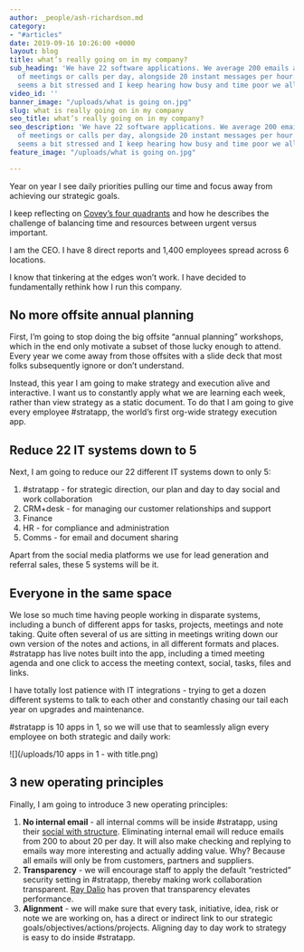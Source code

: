 ```yaml
---
author: _people/ash-richardson.md
category:
- "#articles"
date: 2019-09-16 10:26:00 +0000
layout: blog
title: what’s really going on in my company?
sub_heading: 'We have 22 software applications. We average 200 emails and 5 hours
  of meetings or calls per day, alongside 20 instant messages per hour.  Everyone
  seems a bit stressed and I keep hearing how busy and time poor we all are. '
video_id: ''
banner_image: "/uploads/what is going on.jpg"
slug: what is really going on in my company
seo_title: what’s really going on in my company?
seo_description: 'We have 22 software applications. We average 200 emails and 5 hours
  of meetings or calls per day, alongside 20 instant messages per hour.  Everyone
  seems a bit stressed and I keep hearing how busy and time poor we all are. '
feature_image: "/uploads/what is going on.jpg"

---
```

Year on year I see daily priorities pulling our time and focus away from achieving our strategic goals.

I keep reflecting on [Covey’s four quadrants](https://en.wikipedia.org/wiki/The_7_Habits_of_Highly_Effective_People "The 7 Habits of Highly Effective People") and how he describes the challenge of balancing time and resources between urgent versus important.

I am the CEO. I have 8 direct reports and 1,400 employees spread across 6 locations.

I know that tinkering at the edges won’t work. I have decided to fundamentally rethink how I run this company.

## No more offsite annual planning

First, I’m going to stop doing the big offsite “annual planning” workshops, which in the end only motivate a subset of those lucky enough to attend. Every year we come away from those offsites with a slide deck that most folks subsequently ignore or don’t understand.

Instead, this year I am going to make strategy and execution alive and interactive. I want us to constantly apply what we are learning each week, rather than view strategy as a static document. To do that I am going to give every employee #stratapp, the world’s first org-wide strategy execution app.

## Reduce 22 IT systems down to 5

Next, I am going to reduce our 22 different IT systems down to only 5:

1. #stratapp - for strategic direction, our plan and day to day social and work collaboration
2. CRM+desk - for managing our customer relationships and support
3. Finance
4. HR - for compliance and administration
5. Comms - for email and document sharing

Apart from the social media platforms we use for lead generation and referral sales, these 5 systems will be it.

## Everyone in the same space

We lose so much time having people working in disparate systems, including a bunch of different apps for tasks, projects, meetings and note taking. Quite often several of us are sitting in meetings writing down our own version of the notes and actions, in all different formats and places. #stratapp has live notes built into the app, including a timed meeting agenda and one click to access the meeting context, social, tasks, files and links.

I have totally lost patience with IT integrations - trying to get a dozen different systems to talk to each other and constantly chasing our tail each year on upgrades and maintenance.

\#stratapp is 10 apps in 1, so we will use that to seamlessly align every employee on both strategic and daily work:

![](/uploads/10 apps in 1 - with title.png)

## 3 new operating principles

Finally, I am going to introduce 3 new operating principles:

1. **No internal email** - all internal comms will be inside #stratapp, using their [social with structure](https://stratapp.ai/blog/atlassian-stride-social-with-structure/ "social with structure"). Eliminating internal email will reduce emails from 200 to about 20 per day. It will also make checking and replying to emails way more interesting and actually adding value.  Why?  Because all emails will only be from customers, partners and suppliers.
2. **Transparency** - we will encourage staff to apply the default “restricted” security setting in #stratapp, thereby making work collaboration transparent. [Ray Dalio](https://stratapp.ai/principles-by-ray-dalio-embracing-radical-transparency/ "Ray Dalio") has proven that transparency elevates performance.
3. **Alignment** - we will make sure that every task, initiative, idea, risk or note we are working on, has a direct or indirect link to our strategic goals/objectives/actions/projects. Aligning day to day work to strategy is easy to do inside #stratapp.